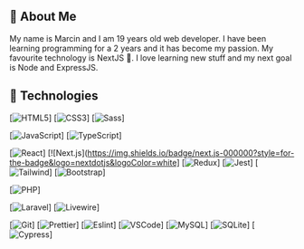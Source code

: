 ## 👀 About Me

My name is Marcin and I am 19 years old web developer. I have been learning programming for a 2 years and it has become my passion. My favourite technology is NextJS 💓. I love learning new stuff and my next goal is Node and ExpressJS.


## 🔧 Technologies

[![HTML5](https://img.shields.io/badge/HTML5-E34F26?style=for-the-badge&logo=html5&logoColor=white)]
[![CSS3](https://img.shields.io/badge/CSS3-1572B6?style=for-the-badge&logo=css3&logoColor=white)]
[![Sass](https://img.shields.io/badge/Sass-CC6699?style=for-the-badge&logo=sass&logoColor=white)]

[![JavaScript](https://img.shields.io/badge/JavaScript-323330?style=for-the-badge&logo=javascript&logoColor=F7DF1E)]
[![TypeScript](https://img.shields.io/badge/TypeScript-007ACC?style=for-the-badge&logo=typescript&logoColor=white)]

[![React](https://img.shields.io/badge/React-20232A?style=for-the-badge&logo=react&logoColor=61DAFB)]
[![Next.js](https://img.shields.io/badge/next.js-000000?style=for-the-badge&logo=nextdotjs&logoColor=white]
[![Redux](https://img.shields.io/badge/Redux-593D88?style=for-the-badge&logo=redux&logoColor=white)]
[![Jest](https://img.shields.io/badge/Jest-C21325?style=for-the-badge&logo=jest&logoColor=white)]
[![Tailwind](https://img.shields.io/badge/Tailwind_CSS-38B2AC?style=for-the-badge&logo=tailwind-css&logoColor=white)]
[![Bootstrap](https://img.shields.io/badge/Bootstrap-563D7C?style=for-the-badge&logo=bootstrap&logoColor=white)]

[![PHP](https://img.shields.io/badge/PHP-777BB4?style=for-the-badge&logo=php&logoColor=white)]

[![Laravel](https://img.shields.io/badge/Laravel-FF2D20?style=for-the-badge&logo=laravel&logoColor=white)]
[![Livewire](https://img.shields.io/badge/livewire-4e56a6?style=for-the-badge&logo=livewire&logoColor=white)]

[![Git](https://img.shields.io/badge/GIT-E44C30?style=for-the-badge&logo=git&logoColor=white)]
[![Prettier](	https://img.shields.io/badge/prettier-1A2C34?style=for-the-badge&logo=prettier&logoColor=F7BA3E)]
[![Eslint](https://img.shields.io/badge/eslint-3A33D1?style=for-the-badge&logo=eslint&logoColor=white)]
[![VSCode](https://img.shields.io/badge/VSCode-0078D4?style=for-the-badge&logo=visual%20studio%20code&logoColor=white)]
[![MySQL](https://img.shields.io/badge/MySQL-005C84?style=for-the-badge&logo=mysql&logoColor=white)]
[![SQLite](https://img.shields.io/badge/SQLite-07405E?style=for-the-badge&logo=sqlite&logoColor=white)]
[![Cypress](https://img.shields.io/badge/Cypress-17202C?style=for-the-badge&logo=cypress&logoColor=white)]

